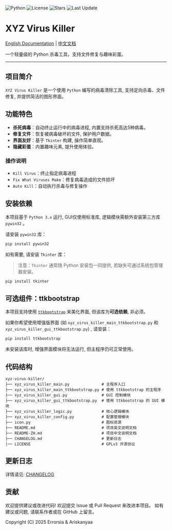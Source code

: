 ![Python](https://img.shields.io/badge/python-3.12%2B-blue)
![License](https://img.shields.io/badge/license-GPLv3-green)
![Stars](https://img.shields.io/github/stars/Errorsia/xyz-virus-killer?style=social)
![Last Update](https://img.shields.io/github/last-commit/Errorsia/xyz-virus-killer)


# XYZ Virus Killer

[English Documentation](README.md) | [中文文档](README-ZH.md)

一个轻量级的 Python 杀毒工具，支持文件修复与趣味彩蛋。

---

## 项目简介

`XYZ Virus Killer` 是一个使用 `Python` 编写的病毒清除工具, 支持定向杀毒、文件修复, 并提供简洁的图形界面。

## 功能特色

- **杀死病毒**：自动终止运行中的病毒进程, 内置支持杀死高达5种病毒。
- **修复文件**：恢复被病毒破坏的文件, 保护用户数据。
- **界面友好**：基于 `Tkinter` 构建, 操作简单直观。
- **隐藏彩蛋**：内置趣味元素, 提升使用体验。

### 操作说明

- `Kill Virus`：终止指定病毒进程
- `Fix What Viruses Make`：修复病毒造成的文件损坏
- `Auto Kill`：自动执行杀毒与修复操作

## 安装依赖

本项目基于 `Python 3.x` 运行, GUI仅使用标准库, 逻辑模块需额外安装第三方库 `pywin32` 。

请安装 `pywin32` 库：

```bash
pip install pywin32
```

如有需要, 请安装 `Tkinter` 库：
> 注意：`Tkinter` 通常随 Python 安装包一同提供, 若缺失可通过系统包管理器安装。

```bash
pip install tkinter
```

## 可选组件：ttkbootstrap

本项目支持使用 [`ttkbootstrap`](https://github.com/israel-dryer/ttkbootstrap) 来美化界面, 但该库为**可选依赖**, 非必须。

如果你希望使用增强版界面 (如 `xyz_virus_killer_main_ttkbootstrap.py` 和 `xyz_virus_killer_gui_ttkbootstrap.py`) , 请安装：

```bash
pip install ttkbootstrap
```

未安装该库时, 增强界面模块将无法运行, 但主程序仍可正常使用。

## 代码结构

```
xyz-virus-killer/
├── xyz_virus_killer_main.py              # 主程序入口
├── xyz_virus_killer_main_ttkbootstrap.py # 使用 ttkbootstrap 的主程序
├── xyz_virus_killer_gui.py               # GUI 控制模块
├── xyz_virus_killer_gui_ttkbootstrap.py  # 使用 ttkbootstrap 的 GUI 模块
├── xyz_virus_killer_logic.py             # 核心逻辑模块
├── xyz_virus_killer_config.py            # 配置管理模块
├── icon.py                               # 图标资源
├── README.md                             # 项目英文说明文档
├── README-ZH.md                          # 项目中文说明文档
├── CHANGELOG.md                          # 更新日志
│── LICENSE                               # GPLv3 开源协议
```

## 更新日志

详情请见: [CHANGELOG](./CHANGELOG.md)

## 贡献

欢迎提供建议或改进代码!
欢迎提交 Issue 或 Pull Request 来改进本项目。
如有建议或问题, 请联系作者或在 GitHub 上留言。

Copyright (C) 2025 Errorsia & Ariskanyaa
